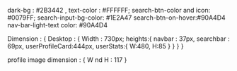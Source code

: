 dark-bg : #2B3442 ,
text-color : #FFFFFF;
search-btn-color and icon: #0079FF;
search-input-bg-color: #1E2A47
search-btn-on-hover:#90A4D4
nav-bar-light-text color: #90A4D4

Dimension :
{
Desktop : {
Width : 730px;
heights:{
navbar : 37px,
searchbar : 69px,
userProfileCard:444px,
userStats:{
W:480,
H:85
}
}
}
}

profile image dimension : {
W nd H : 117
}
